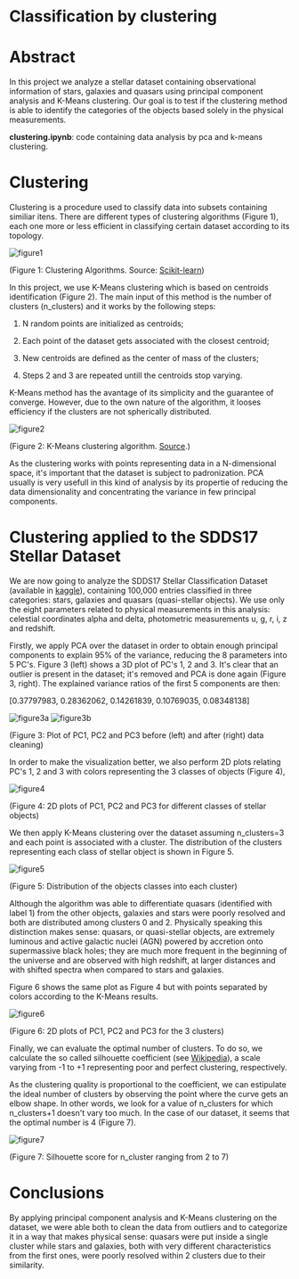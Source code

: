 # Classification by clustering

# Abstract
In this project we analyze a stellar dataset containing observational information of stars, galaxies and quasars using principal component analysis and K-Means clustering. Our goal is to test if the clustering method is able to identify the categories of the objects based solely in the physical measurements.

 **clustering.ipynb**: code containing data analysis by pca and k-means clustering.

 # Clustering

Clustering is a procedure used to classify data into subsets containing similiar itens. There are different types of clustering algorithms (Figure 1), each one more or less efficient in classifying certain dataset according to its topology.

 ![figure1](https://github.com/rafael-raiser/portfolio_clustering/blob/main/images/clustering_algorithms.webp)

(Figure 1: Clustering Algorithms. Source: [Scikit-learn](https://scikit-learn.org/stable/modules/clustering.html))

In this project, we use K-Means clustering which is based on centroids identification (Figure 2). The main input of this method is the number of clusters (n_clusters) and it works by the following steps:

1. N random points are initialized as centroids;

2. Each point of the dataset gets associated with the closest centroid;

3. New centroids are defined as the center of mass of the clusters;

4. Steps 2 and 3 are repeated untill the centroids stop varying.

K-Means method has the avantage of its simplicity and the guarantee of converge. However, due to the own nature of the algorithm, it looses efficiency if the clusters are not spherically distributed.

![figure2](https://github.com/rafael-raiser/portfolio_clustering/blob/main/images/kmeans_clustering_example.gif)

(Figure 2: K-Means clustering algorithm. [Source](https://theanlim.rbind.io/post/clustering-k-means-k-means-and-gganimate/).)

As the clustering works with points representing data in a N-dimensional space, it's important that the dataset is subject to padronization. PCA usually is very usefull in this kind of analysis by its propertie of reducing the data dimensionality and concentrating the variance in few principal components.

# Clustering applied to the SDDS17 Stellar Dataset

We are now going to analyze the SDDS17 Stellar Classification Dataset (available in [kaggle](https://www.kaggle.com/datasets/fedesoriano/stellar-classification-dataset-sdss17/)), containing 100,000 entries classified in three categories: stars, galaxies and quasars (quasi-stellar objects). We use only the eight parameters related to physical measurements in this analysis: celestial coordinates alpha and delta, photometric measurements u, g, r, i, z and redshift.

Firstly, we apply PCA over the dataset in order to obtain enough principal components to explain 95% of the variance, reducing the 8 parameters into 5 PC's. Figure 3 (left) shows a 3D plot of PC's 1, 2 and 3. It's clear that an outlier is present in the dataset; it's removed and PCA is done again (Figure 3, right). The explained variance ratios of the first 5 components are then:

\[0.37797983, 0.28362062, 0.14261839, 0.10769035, 0.08348138\]

![figure3a](https://github.com/rafael-raiser/portfolio_clustering/blob/main/images/PCA_3D_outlier.png)
![figure3b](https://github.com/rafael-raiser/portfolio_clustering/blob/main/images/PCA_3D_cleaned.png)

(Figure 3: Plot of PC1, PC2 and PC3 before (left) and after (right) data cleaning)

In order to make the visualization better, we also perform 2D plots relating PC's 1, 2 and 3 with colors representing the 3 classes of objects (Figure 4),

![figure4](https://github.com/rafael-raiser/portfolio_clustering/blob/main/images/PCA_2D_classes.png)

(Figure 4: 2D plots of PC1, PC2 and PC3 for different classes of stellar objects)

We then apply K-Means clustering over the dataset assuming n_clusters=3 and each point is associated with a cluster. The distribution of the clusters representing each class of stellar object is shown in Figure 5.

![figure5](https://github.com/rafael-raiser/portfolio_clustering/blob/main/images/pie_charts_kmeans.png)

(Figure 5: Distribution of the objects classes into each cluster)

Although the algorithm was able to differentiate quasars (identified with label 1) from the other objects, galaxies and stars were poorly resolved and both are distributed among clusters 0 and 2. Physically speaking this distinction makes sense: quasars, or quasi-stellar objects, are extremely luminous and active galactic nuclei (AGN) powered by accretion onto supermassive black holes; they are much more frequent in the beginning of the universe and are observed with high redshift, at larger distances and with shifted spectra when compared to stars and galaxies.

Figure 6 shows the same plot as Figure 4 but with points separated by colors according to the K-Means results.

![figure6](https://github.com/rafael-raiser/portfolio_clustering/blob/main/images/PCA_2D_clusters.png)

(Figure 6: 2D plots of PC1, PC2 and PC3 for the 3 clusters)

Finally, we can evaluate the optimal number of clusters. To do so, we calculate the so called silhouette coefficient (see [Wikipedia](https://en.wikipedia.org/wiki/Silhouette_(clustering)#:~:text=The%20silhouette%20value%20is%20a,poorly%20matched%20to%20neighboring%20clusters.)), a scale varying from -1 to +1 representing poor and perfect clustering, respectively.

As the clustering quality is proportional to the coefficient, we can estipulate the ideal number of clusters by observing the point where the curve gets an elbow shape. In other words, we look for a value of n_clusters for which n_clusters+1 doesn't vary too much. In the case of our dataset, it seems that the optimal number is 4 (Figure 7).

![figure7](https://github.com/rafael-raiser/portfolio_clustering/blob/main/images/scores_kmeans.png)

(Figure 7: Silhouette score for n_cluster ranging from 2 to 7)

# Conclusions

By applying principal component analysis and K-Means clustering on the dataset, we were able both to clean the data from outliers and to categorize it in a way that makes physical sense: quasars were put inside a single cluster while stars and galaxies, both with very different characteristics from the first ones, were poorly resolved within 2 clusters due to their similarity.








 

 
